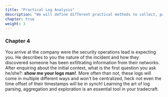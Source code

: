```yaml
---
title: "Practical Log Analysis"
description: "We will define different practical methods to collect, parse and extract meaningful data from logs. Data needs to be transformed into information, information into knowledge, knowledge into insight and insight into wisdom."
chapter: true
weight: 3
---
```


### <i class="fas fa-book-open"></i> Chapter 4

You arrive at the company were the security operations lead is expecting you. He describes to you the nature of the incident and how they discovered someone has been exfiltrating information from their networks. After enquiring about the initial context, what is the first question you ask he/she?: **show me your logs man!**. More often than not, these logs will come in multiple different ways and won't be centralized, heck not even the time offset of their timestamps will be in synch! Learning the art of log parsing, aggregation and exploration is an essential tool in your tradecraft.
